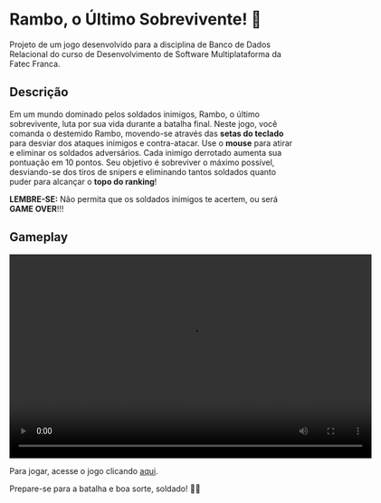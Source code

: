# Rambo, o Último Sobrevivente! 🔫

Projeto de um jogo desenvolvido para a disciplina de Banco de Dados Relacional do curso de Desenvolvimento de Software Multiplataforma da Fatec Franca.

## Descrição

Em um mundo dominado pelos soldados inimigos, Rambo, o último sobrevivente, luta por sua vida durante a batalha final. Neste jogo, você comanda o destemido Rambo, movendo-se através das **setas do teclado** para desviar dos ataques inimigos e contra-atacar. Use o **mouse** para atirar e eliminar os soldados adversários. Cada inimigo derrotado aumenta sua pontuação em 10 pontos. Seu objetivo é sobreviver o máximo possível, desviando-se dos tiros de snipers e eliminando tantos soldados quanto puder para alcançar o **topo do ranking**!

**LEMBRE-SE:** Não permita que os soldados inimigos te acertem, ou será **GAME OVER**!!!

## Gameplay

<video controls width="640" height="360">
  <source src="[https://example.com/meu_video.mp4](https://github.com/DevSamuel06/JogoBanco/blob/ccde24a06a69e4d5c177e05f6af981c1b1285866/ZombieAttack%20-%20Google%20Chrome%202024-03-31%2022-47-12.mp4)" type="video/mp4">
  Seu navegador não suporta a reprodução de vídeos HTML5. Você pode baixar o vídeo <a href="https://example.com/meu_video.mp4">aqui</a>.
</video>

Para jogar, acesse o jogo clicando [aqui](https://resplendent-mochi-91ccbb.netlify.app/).

Prepare-se para a batalha e boa sorte, soldado! 🚁🔥
